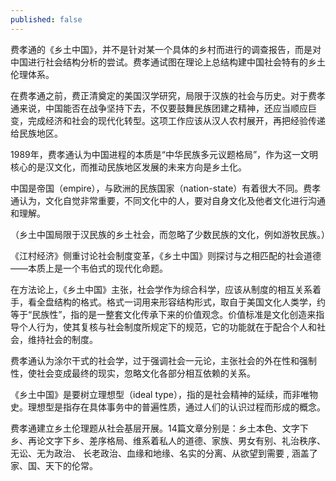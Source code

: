 ```yaml
---
published: false
---
```

费孝通的《乡土中国》，并不是针对某一个具体的乡村而进行的调查报告，而是对中国进行社会结构分析的尝试。费孝通试图在理论上总结构建中国社会特有的乡土伦理体系。

在费孝通之前，费正清奠定的美国汉学研究，局限于汉族的社会与历史。对于费孝通来说，中国能否在战争坚持下去，不仅要鼓舞民族团建之精神，还应当顺应巨变，完成经济和社会的现代化转型。这项工作应该从汉人农村展开，再把经验传递给民族地区。

1989年，费孝通认为中国进程的本质是“中华民族多元议题格局”，作为这一文明核心的是汉文化，而推动民族地区发展的未来方向是乡土化。

中国是帝国（empire），与欧洲的民族国家（nation-state）有着很大不同。费孝通认为，文化自觉非常重要，不同文化中的人，要对自身文化及他者文化进行沟通和理解。

（乡土中国局限于汉民族的乡土社会，而忽略了少数民族的文化，例如游牧民族。）

《江村经济》侧重讨论社会制度变革，《乡土中国》则探讨与之相匹配的社会道德——本质上是一个韦伯式的现代化命题。

在方法论上，《乡土中国》主张，社会学作为综合科学，应该从制度的相互关系着手，看全盘结构的格式。格式一词用来形容结构形式，取自于美国文化人类学，约等于“民族性”，指的是一整套文化传承下来的价值观念。价值标准是文化创造来指导个人行为，使其复核与社会制度所规定下的规范，它的功能就在于配合个人和社会，维持社会的制度。

费孝通认为涂尔干式的社会学，过于强调社会一元论，主张社会的外在性和强制性，使社会变成最终的现实，忽略文化各部分相互依赖的关系。

《乡土中国》是要树立理想型（ideal type），指的是社会精神的延续，而非唯物史。理想型是指存在具体事务中的普遍性质，通过人们的认识过程而形成的概念。

费孝通建立乡土伦理题从社会基层开展。14篇文章分别是：乡土本色、文字下乡、再论文字下乡、差序格局、维系着私人的道德、家族、男女有别、礼治秩序、无讼、无为政治、 长老政治、血缘和地缘、名实的分离、从欲望到需要 , 涵盖了家、国、天下的伦常。